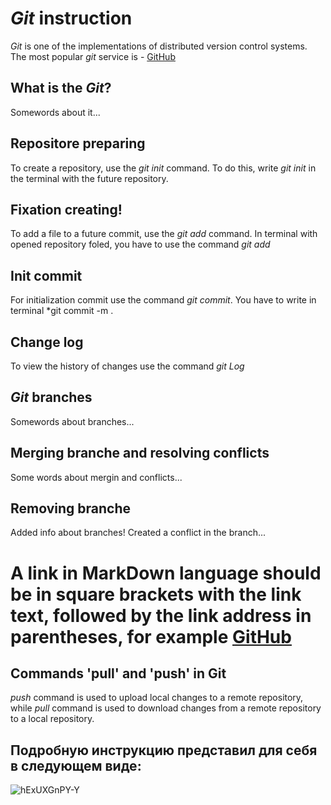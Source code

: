 # *Git* instruction 
*Git* is one of the implementations of distributed version control systems. The most popular *git* service is - [GitHub](https://github.com) 
## What is the *Git*?
Somewords about it...

## Repositore preparing
To create a repository, use the *git init* command. To do this, write *git init* in the terminal with the future repository.

## Fixation creating!
To add a file to a future commit, use the *git add* command. In terminal with opened repository foled, you have to use the command *git add* <file name>

## Init commit
For initialization commit use the command *git commit*. You have to write in terminal *git commit -m <commit message>.

## Change log
To view the history of changes use the command *git Log*

## *Git* branches
Somewords about branches...

## Merging branche and resolving conflicts
Some words about mergin and conflicts...

## Removing branche
Added info about branches! Сreated a conflict in the branch...

# A link in MarkDown language should be in square brackets with the link text, followed by the link address in parentheses, for example [GitHub](https://github.com)

## Commands 'pull' and 'push' in Git
*push* command is used to upload local changes to a remote repository, while *pull* command is used to download changes from a remote repository to a local repository.

## Подробную инструкцию представил для себя в следующем виде:
![hExUXGnPY-Y](https://user-images.githubusercontent.com/95629033/234311983-213ae3f9-7d61-4ab2-85b9-3be50b1ec16f.jpg)
